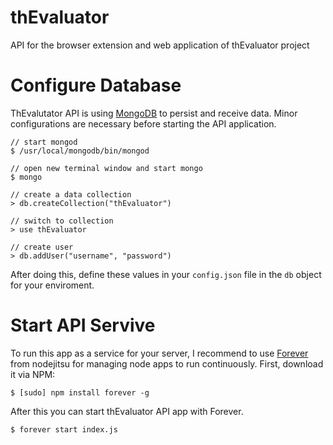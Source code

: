 thEvaluator
===========

API for the browser extension and web application of thEvaluator project


# Configure Database

ThEvalutator API is using [MongoDB](http://www.mongodb.org/) to persist and receive data. Minor
configurations are necessary before starting the API application.

```shell
// start mongod
$ /usr/local/mongodb/bin/mongod

// open new terminal window and start mongo
$ mongo

// create a data collection
> db.createCollection("thEvaluator")

// switch to collection
> use thEvaluator

// create user
> db.addUser("username", "password")
```

After doing this, define these values in your `config.json` file in the `db` object for your
enviroment.


# Start API Servive

To run this app as a service for your server, I recommend to use [Forever](https://github.com/nodejitsu/forever)
from nodejitsu for managing node apps to run continuously. First, download it via NPM:

```shell
$ [sudo] npm install forever -g
```

After this you can start thEvaluator API app with Forever.

```shell
$ forever start index.js
```